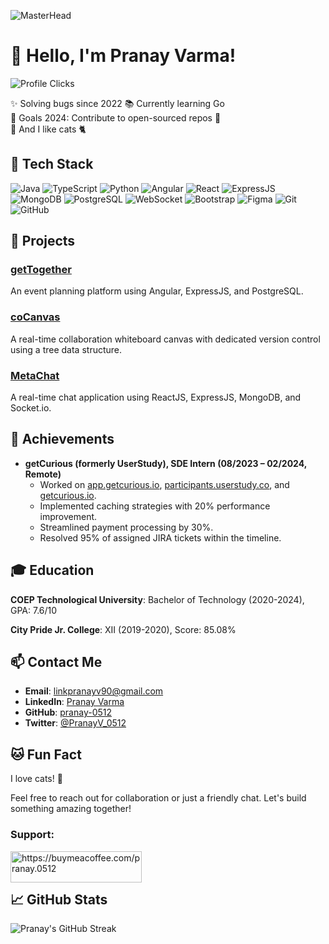 ![MasterHead](https://media1.giphy.com/headers/GitHub/w8ZJLtJbmuph.gif)
# 👋 Hello, I'm Pranay Varma!

![Profile Clicks](https://komarev.com/ghpvc/?username=pranay-0512&color=red)

✨ Solving bugs since 2022 
📚 Currently learning Go  
🎯 Goals 2024: Contribute to open-sourced repos 🚀  
🎲 And I like cats 🐈

## 🔧 Tech Stack

![Java](https://img.shields.io/badge/Java-ED8B00?style=for-the-badge&logo=java&logoColor=white)
![TypeScript](https://img.shields.io/badge/TypeScript-007ACC?style=for-the-badge&logo=typescript&logoColor=white)
![Python](https://img.shields.io/badge/Python-3776AB?style=for-the-badge&logo=python&logoColor=white)
![Angular](https://img.shields.io/badge/Angular-DD0031?style=for-the-badge&logo=angular&logoColor=white)
![React](https://img.shields.io/badge/React-20232A?style=for-the-badge&logo=react&logoColor=61DAFB)
![ExpressJS](https://img.shields.io/badge/Express.js-404D59?style=for-the-badge)
![MongoDB](https://img.shields.io/badge/MongoDB-4EA94B?style=for-the-badge&logo=mongodb&logoColor=white)
![PostgreSQL](https://img.shields.io/badge/PostgreSQL-316192?style=for-the-badge&logo=postgresql&logoColor=white)
![WebSocket](https://img.shields.io/badge/WebSocket-010101?style=for-the-badge&logo=websocket&logoColor=white)
![Bootstrap](https://img.shields.io/badge/Bootstrap-563D7C?style=for-the-badge&logo=bootstrap&logoColor=white)
![Figma](https://img.shields.io/badge/Figma-F24E1E?style=for-the-badge&logo=figma&logoColor=white)
![Git](https://img.shields.io/badge/Git-F05032?style=for-the-badge&logo=git&logoColor=white)
![GitHub](https://img.shields.io/badge/GitHub-181717?style=for-the-badge&logo=github&logoColor=white)

## 🚀 Projects

### [getTogether](https://github.com/pranay-0512/getTogether)
An event planning platform using Angular, ExpressJS, and PostgreSQL.

### [coCanvas](https://cocanvas.netlify.app/)
A real-time collaboration whiteboard canvas with dedicated version control using a tree data structure.

### [MetaChat](https://meta-chatapp.netlify.app/login)
A real-time chat application using ReactJS, ExpressJS, MongoDB, and Socket.io.

## 🌟 Achievements

- **getCurious (formerly UserStudy), SDE Intern (08/2023 – 02/2024, Remote)**
  - Worked on [app.getcurious.io](http://app.getcurious.io), [participants.userstudy.co](https://participants.userstudy.co), and [getcurious.io](http://getcurious.io).
  - Implemented caching strategies with 20% performance improvement.
  - Streamlined payment processing by 30%.
  - Resolved 95% of assigned JIRA tickets within the timeline.

## 🎓 Education

**COEP Technological University**: Bachelor of Technology (2020-2024), GPA: 7.6/10

**City Pride Jr. College**: XII (2019-2020), Score: 85.08%

## 📫 Contact Me

- **Email**: linkpranayv90@gmail.com
- **LinkedIn**: [Pranay Varma](https://www.linkedin.com/in/pranay-varma-5671b0207/)
- **GitHub**: [pranay-0512](https://github.com/pranay-0512)
- **Twitter**: [@PranayV_0512](https://twitter.com/PranayV_0512)

## 🐱 Fun Fact

I love cats! 🐾

Feel free to reach out for collaboration or just a friendly chat. Let's build something amazing together!


<h3 align="left">Support:</h3>
<p><a href="https://www.buymeacoffee.com/https://buymeacoffee.com/pranay.0512"> <img align="left" src="https://cdn.buymeacoffee.com/buttons/v2/default-yellow.png" height="50" width="210" alt="https://buymeacoffee.com/pranay.0512" /></a></p><br><br>

## 📈 GitHub Stats

![Pranay's GitHub Streak](https://github-readme-streak-stats.herokuapp.com/?user=pranay-0512&theme=dark)


